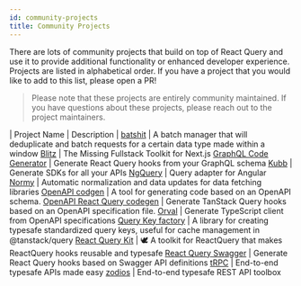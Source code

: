 ```yaml
---
id: community-projects
title: Community Projects
---
```


There are lots of community projects that build on top of React Query and use it to provide additional functionality or enhanced developer experience. Projects are listed in alphabetical order. If you have a project that you would like to add to this list, please open a PR!

> Please note that these projects are entirely community maintained. If you have questions about these projects, please reach out to the project maintainers.

| Project Name | Description |
[batshit](https://github.com/yornaath/batshit) | A batch manager that will deduplicate and batch requests for a certain data type made within a window
[Blitz](https://blitzjs.com/) | The Missing Fullstack Toolkit for Next.js
[GraphQL Code Generator](https://the-guild.dev/graphql/codegen) | Generate React Query hooks from your GraphQL schema
[Kubb](https://www.kubb.dev/) | Generate SDKs for all your APIs
[NgQuery](https://ngneat.github.io/query/) | Query adapter for Angular
[Normy](https://github.com/klis87/normy) | Automatic normalization and data updates for data fetching libraries
[OpenAPI codgen](https://github.com/fabien0102/openapi-codegen) | A tool for generating code based on an OpenAPI schema.
[OpenAPI React Query codegen](https://github.com/7nohe/openapi-react-query-codegen) | Generate TanStack Query hooks based on an OpenAPI specification file.
[Orval](https://orval.dev/) | Generate TypeScript client from OpenAPI specifications
[Query Key factory](https://github.com/lukemorales/query-key-factory) | A library for creating typesafe standardized query keys, useful for cache management in @tanstack/query
[React Query Kit](https://github.com/liaoliao666/react-query-kit) | 🕊️ A toolkit for ReactQuery that makes ReactQuery hooks reusable and typesafe
[React Query Swagger](https://github.com/Shaddix/react-query-swagger) | Generate React Query hooks based on Swagger API definitions
[tRPC](https://trpc.io/) | End-to-end typesafe APIs made easy
[zodios](https://www.zodios.org/) | End-to-end typesafe REST API toolbox
